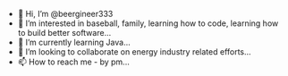 - 👋 Hi, I’m @beergineer333
- 👀 I’m interested in baseball, family, learning how to code, learning how to build better software...
- 🌱 I’m currently learning Java...
- 💞️ I’m looking to collaborate on energy industry related efforts...
- 📫 How to reach me - by pm...

<!---
beergineer333/beergineer333 is a ✨ special ✨ repository because its `README.md` (this file) appears on your GitHub profile.
You can click the Preview link to take a look at your changes.
--->
